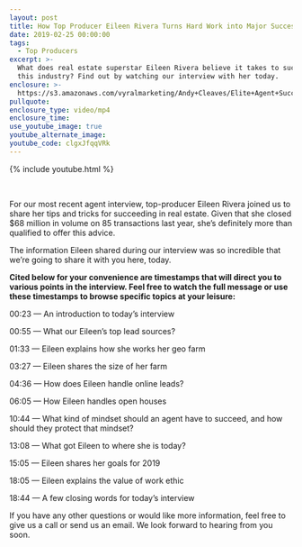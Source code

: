 ```yaml
---
layout: post
title: How Top Producer Eileen Rivera Turns Hard Work into Major Success
date: 2019-02-25 00:00:00
tags:
  - Top Producers
excerpt: >-
  What does real estate superstar Eileen Rivera believe it takes to succeed in
  this industry? Find out by watching our interview with her today.
enclosure: >-
  https://s3.amazonaws.com/vyralmarketing/Andy+Cleaves/Elite+Agent+Success-+How+Top+Producer+Eileen+Rivera+Turns+Hard+Work+into+Major+Success.mp4
pullquote:
enclosure_type: video/mp4
enclosure_time:
use_youtube_image: true
youtube_alternate_image:
youtube_code: clgxJfqqVRk
---
```


{% include youtube.html %}

&nbsp;

For our most recent agent interview, top-producer Eileen Rivera joined us to share her tips and tricks for succeeding in real estate. Given that she closed $68 million in volume on 85 transactions last year, she’s definitely more than qualified to offer this advice.

The information Eileen shared during our interview was so incredible that we’re going to share it with you here, today.

**Cited below for your convenience are timestamps that will direct you to various points in the interview. Feel free to watch the full message or use these timestamps to browse specific topics at your leisure:**

00:23 — An introduction to today’s interview

00:55 — What our Eileen’s top lead sources?

01:33 — Eileen explains how she works her geo farm

03:27 — Eileen shares the size of her farm

04:36 — How does Eileen handle online leads?

06:05 — How Eileen handles open houses

10:44 — What kind of mindset should an agent have to succeed, and how should they protect that mindset?

13:08 — What got Eileen to where she is today?

15:05 — Eileen shares her goals for 2019

18:05 — Eileen explains the value of work ethic

18:44 — A few closing words for today’s interview

If you have any other questions or would like more information, feel free to give us a call or send us an email. We look forward to hearing from you soon.